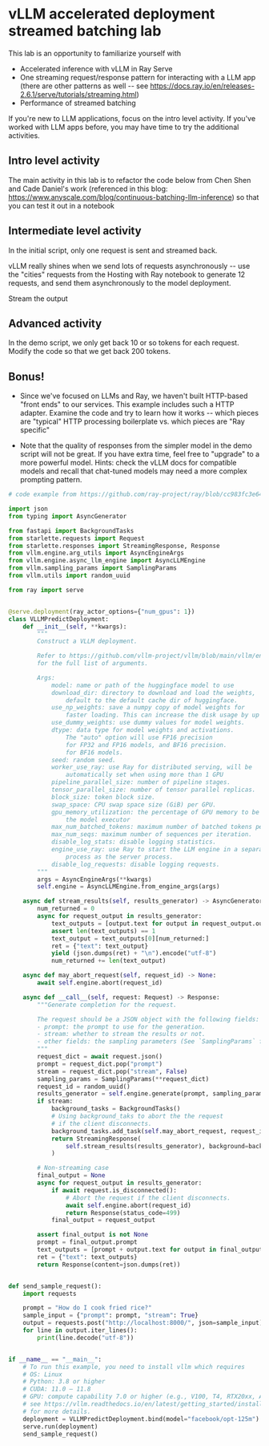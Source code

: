 # vLLM accelerated deployment streamed batching lab

This lab is an opportunity to familiarize yourself with
* Accelerated inference with vLLM in Ray Serve
* One streaming request/response pattern for interacting with a LLM app (there are other patterns as well -- see https://docs.ray.io/en/releases-2.6.1/serve/tutorials/streaming.html)
* Performance of streamed batching

If you're new to LLM applications, focus on the intro level activity. If you've worked with LLM apps before, you may have time to try the additional activities.

## Intro level activity

The main activity in this lab is to refactor the code below from Chen Shen and Cade Daniel's work (referenced in this blog: https://www.anyscale.com/blog/continuous-batching-llm-inference) so that you can test it out in a notebook

## Intermediate level activity

In the initial script, only one request is sent and streamed back.

vLLM really shines when we send lots of requests asynchronously -- use the "cities" requests from the Hosting with Ray notebook to generate 12 requests, and send them asynchronously to the model deployment.

Stream the output

## Advanced activity

In the demo script, we only get back 10 or so tokens for each request. Modify the code so that we get back 200 tokens.

## Bonus!

* Since we've focused on LLMs and Ray, we haven't built HTTP-based "front ends" to our services. This example includes such a HTTP adapter. Examine the code and try to learn how it works -- which pieces are "typical" HTTP processing boilerplate vs. which pieces are "Ray specific"

* Note that the quality of responses from the simpler model in the demo script will not be great. If you have extra time, feel free to "upgrade" to a more powerful model. Hints: check the vLLM docs for compatible models and recall that chat-tuned models may need a more complex prompting pattern.


```python
# code example from https://github.com/ray-project/ray/blob/cc983fc3e64c1ba215e981a43dd0119c03c74ff1/doc/source/serve/doc_code/vllm_example.py

import json
from typing import AsyncGenerator

from fastapi import BackgroundTasks
from starlette.requests import Request
from starlette.responses import StreamingResponse, Response
from vllm.engine.arg_utils import AsyncEngineArgs
from vllm.engine.async_llm_engine import AsyncLLMEngine
from vllm.sampling_params import SamplingParams
from vllm.utils import random_uuid

from ray import serve


@serve.deployment(ray_actor_options={"num_gpus": 1})
class VLLMPredictDeployment:
    def __init__(self, **kwargs):
        """
        Construct a VLLM deployment.

        Refer to https://github.com/vllm-project/vllm/blob/main/vllm/engine/arg_utils.py
        for the full list of arguments.

        Args:
            model: name or path of the huggingface model to use
            download_dir: directory to download and load the weights,
                default to the default cache dir of huggingface.
            use_np_weights: save a numpy copy of model weights for
                faster loading. This can increase the disk usage by up to 2x.
            use_dummy_weights: use dummy values for model weights.
            dtype: data type for model weights and activations.
                The "auto" option will use FP16 precision
                for FP32 and FP16 models, and BF16 precision.
                for BF16 models.
            seed: random seed.
            worker_use_ray: use Ray for distributed serving, will be
                automatically set when using more than 1 GPU
            pipeline_parallel_size: number of pipeline stages.
            tensor_parallel_size: number of tensor parallel replicas.
            block_size: token block size.
            swap_space: CPU swap space size (GiB) per GPU.
            gpu_memory_utilization: the percentage of GPU memory to be used for
                the model executor
            max_num_batched_tokens: maximum number of batched tokens per iteration
            max_num_seqs: maximum number of sequences per iteration.
            disable_log_stats: disable logging statistics.
            engine_use_ray: use Ray to start the LLM engine in a separate
                process as the server process.
            disable_log_requests: disable logging requests.
        """
        args = AsyncEngineArgs(**kwargs)
        self.engine = AsyncLLMEngine.from_engine_args(args)

    async def stream_results(self, results_generator) -> AsyncGenerator[bytes, None]:
        num_returned = 0
        async for request_output in results_generator:
            text_outputs = [output.text for output in request_output.outputs]
            assert len(text_outputs) == 1
            text_output = text_outputs[0][num_returned:]
            ret = {"text": text_output}
            yield (json.dumps(ret) + "\n").encode("utf-8")
            num_returned += len(text_output)

    async def may_abort_request(self, request_id) -> None:
        await self.engine.abort(request_id)

    async def __call__(self, request: Request) -> Response:
        """Generate completion for the request.

        The request should be a JSON object with the following fields:
        - prompt: the prompt to use for the generation.
        - stream: whether to stream the results or not.
        - other fields: the sampling parameters (See `SamplingParams` for details).
        """
        request_dict = await request.json()
        prompt = request_dict.pop("prompt")
        stream = request_dict.pop("stream", False)
        sampling_params = SamplingParams(**request_dict)
        request_id = random_uuid()
        results_generator = self.engine.generate(prompt, sampling_params, request_id)
        if stream:
            background_tasks = BackgroundTasks()
            # Using background_taks to abort the the request
            # if the client disconnects.
            background_tasks.add_task(self.may_abort_request, request_id)
            return StreamingResponse(
                self.stream_results(results_generator), background=background_tasks
            )

        # Non-streaming case
        final_output = None
        async for request_output in results_generator:
            if await request.is_disconnected():
                # Abort the request if the client disconnects.
                await self.engine.abort(request_id)
                return Response(status_code=499)
            final_output = request_output

        assert final_output is not None
        prompt = final_output.prompt
        text_outputs = [prompt + output.text for output in final_output.outputs]
        ret = {"text": text_outputs}
        return Response(content=json.dumps(ret))


def send_sample_request():
    import requests

    prompt = "How do I cook fried rice?"
    sample_input = {"prompt": prompt, "stream": True}
    output = requests.post("http://localhost:8000/", json=sample_input)
    for line in output.iter_lines():
        print(line.decode("utf-8"))


if __name__ == "__main__":
    # To run this example, you need to install vllm which requires
    # OS: Linux
    # Python: 3.8 or higher
    # CUDA: 11.0 – 11.8
    # GPU: compute capability 7.0 or higher (e.g., V100, T4, RTX20xx, A100, L4, etc.)
    # see https://vllm.readthedocs.io/en/latest/getting_started/installation.html
    # for more details.
    deployment = VLLMPredictDeployment.bind(model="facebook/opt-125m")
    serve.run(deployment)
    send_sample_request()
```
